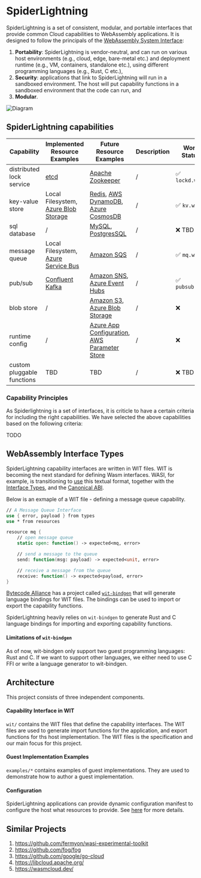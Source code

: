 # SpiderLightning

SpiderLightning is a set of consistent, modular, and portable interfaces that provide common Cloud capabilities to WebAssembly applications. It is designed to follow the principals of the [WebAssembly System Interface](https://wasi.dev/):
1. **Portability**: SpiderLightning is vendor-neutral, and can run on various host environments (e.g., cloud, edge, bare-metal etc.) and deployment runtime (e.g., VM, containers, standalone etc.), using different programming languages (e.g., Rust, C etc.),
2. **Security**: applications that link to SpiderLightning will run in a sandboxed environment. The host will put capability functions in a sandboxed environment that the code can run, and
3. **Modular**.

![Diagram](./images/primer0.jpg)


## SpiderLightning capabilities

| Capability                 | Implemented Resource Examples                                                              | Future Resource Examples                                                                                                                                                                                             | Description | Work Status    |
| -------------------------- | ------------------------------------------------------------------------------------------ | -------------------------------------------------------------------------------------------------------------------------------------------------------------------------------------------------------------------- | ----------- | -------------- |
| distributed lock service   | [etcd](https://etcd.io/)                                                                   | [Apache Zookeeper](https://zookeeper.apache.org/)                                                                                                                                                                    | /           | ✅ `lockd.wit`  |
| key-value store            | Local Filesystem, [Azure Blob Storage](https://azure.microsoft.com/services/storage/blobs) | [Redis](https://redis.io/), [AWS DynamoDB](https://aws.amazon.com/dynamodb/), [Azure CosmosDB](https://azure.microsoft.com/en-us/services/cosmos-db/)                                                                | /           | ✅ `kv.wit`     |
| sql database               | /                                                                                          | [MySQL](https://www.mysql.com/), [PostgresSQL](https://www.postgresql.org/)                                                                                                                                          | /           | ❌ TBD          |
| message queue              | Local Filesystem, [Azure Service Bus](https://azure.microsoft.com/services/service-bus/)   | [Amazon SQS](https://aws.amazon.com/sqs/)                                                                                                                                                                            | /           | ✅ `mq.wit`     |
| pub/sub                    | [Confluent Kafka](https://kafka.apache.org/)                                               | [Amazon SNS](https://aws.amazon.com/sns/), [Azure Event Hubs](https://azure.microsoft.com/services/event-hubs/)                                                                                                      | /           | ✅ `pubsub.wit` |
| blob store                 | /                                                                                          | [Amazon S3](https://aws.amazon.com/s3/), [Azure Blob Storage](https://azure.microsoft.com/services/storage/blobs)                                                                                                    | /           | ❌              |
| runtime config             | /                                                                                          | [Azure App Configuration](https://docs.microsoft.com/en-us/azure/azure-app-configuration/), [AWS Parameter Store](https://docs.aws.amazon.com/systems-manager/latest/userguide/systems-manager-parameter-store.html) | /           | ❌              |
| custom pluggable functions | TBD                                                                                        | TBD                                                                                                                                                                                                                  | /           | ❌ TBD          |

### Capability Principles
As Spiderlightning is a set of interfaces, it is criticle to have a certain criteria for including the right capabilities. We have selected the above capabilities based on the following criteria:

TODO

## WebAssembly Interface Types
SpiderLightning capability interfaces are written in WIT files. WIT is becoming the next standard for defining Wasm interfaces. WASI, for example, is transitioning to [use](https://github.com/bytecodealliance/wit-bindgen/blob/32e63116d469d8046727fae3c1333a7d35d0c5d3/tests/codegen/wasi-next/wasi_next.wit) this textual format, together with the [Interface Types](https://github.com/WebAssembly/interface-types/blob/main/proposals/interface-types/Explainer.md), and the [Canonical ABI](https://github.com/WebAssembly/interface-types/pull/140). 

Below is an exmaple of a WIT file - defining a message queue capability.
```fsharp
// A Message Queue Interface
use { error, payload } from types
use * from resources

resource mq {
    // open message queue
    static open: function() -> expected<mq, error>

    // send a message to the queue
    send: function(msg: payload) -> expected<unit, error> 

    // receive a message from the queue
    receive: function() -> expected<payload, error>
}
```

[Bytecode Alliance](https://bytecodealliance.org/) has a project called [`wit-bindgen`](https://github.com/bytecodealliance/wit-bindgen) that will generate language bindings for WIT files. The bindings can be used to import or export the capability functions.

SpiderLightning heavily relies on `wit-bindgen` to generate Rust and C language bindings for importing and exporting capability functions. 

#### Limitations of `wit-bindgen`
As of now, wit-bindgen only support two guest programming languages: Rust and C. If we want to support other languages, we either need to use C FFI or write a language generator to wit-bindgen.

## Architecture

This project consists of three independent components.

#### Capability Interface in WIT

`wit/` contains the WIT files that define the capability interfaces. The WIT files are used to generate import functions for the application, and export functions for ths host implementation. The WIT files is the specification and our main focus for this project. 

#### Guest Implementation Examples

`examples/*` contains examples of guest implementations. They are used to demonstrate how to author a guest implementation.

#### Configuration

SpiderLightning applications can provide dynamic configuration manifest to configure the host what resources to provide. See [here](https://github.com/deislabs/spiderlightning/issues/23) for more details.


## Similar Projects
1. https://github.com/fermyon/wasi-experimental-toolkit
1. https://github.com/fog/fog
2. https://github.com/google/go-cloud
3. https://libcloud.apache.org/
4. https://wasmcloud.dev/


